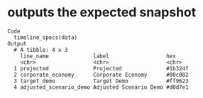# outputs the expected snapshot

    Code
      timeline_specs(data)
    Output
      # A tibble: 4 x 3
        line_name              label                  hex    
        <chr>                  <chr>                  <chr>  
      1 projected              Projected              #1b324f
      2 corporate_economy      Corporate Economy      #00c082
      3 target_demo            Target Demo            #ff9623
      4 adjusted_scenario_demo Adjusted Scenario Demo #d0d7e1

